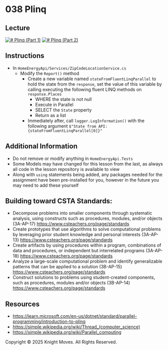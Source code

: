 # 038 Plinq

## Lecture

[![# Plinq (Part 1)](https://img.youtube.com/vi/IYME73S-Zmo/0.jpg)](https://www.youtube.com/watch?v=IYME73S-Zmo)
[![# Plinq (Part 2)](https://img.youtube.com/vi/GzCzegdIxnQ/0.jpg)](https://www.youtube.com/watch?v=GzCzegdIxnQ)

## Instructions

- In `HomeEnergyApi/Services/ZipCodeLocationService.cs`
    - Modify the `Report()` method
      - Create a new variable named `stateFromFluentLinqParallel` to hold the state from the `response`, set the value of this variable by calling executing the following fluent LINQ methods on `response.Places`
        - WHERE the state is not null
        - Execute in Parallel
        - SELECT the `State` property
        - Return as a list
      - Immediately after, call `logger.LogInformation()` with the following argument `$"State from API: {stateFromFluentLinqParallel[0]}"`

## Additional Information

- Do not remove or modify anything in `HomeEnergyApi.Tests`
- Some Models may have changed for this lesson from the last, as always all code in the lesson repository is available to view
- Along with `using` statements being added, any packages needed for the assignment have been pre-installed for you, however in the future you may need to add these yourself

## Building toward CSTA Standards:
- Decompose problems into smaller components through systematic analysis, using constructs such as procedures, modules, and/or objects (3A-AP-17) https://www.csteachers.org/page/standards
- Create prototypes that use algorithms to solve computational problems by leveraging prior student knowledge and personal interests (3A-AP-13) https://www.csteachers.org/page/standards
- Create artifacts by using procedures within a program, combinations of data and procedures, or independent but interrelated programs (3A-AP-18) https://www.csteachers.org/page/standards
- Analyze a large-scale computational problem and identify generalizable patterns that can be applied to a solution (3B-AP-15) https://www.csteachers.org/page/standards
- Construct solutions to problems using student-created components, such as procedures, modules and/or objects (3B-AP-14) https://www.csteachers.org/page/standards


## Resources
- https://learn.microsoft.com/en-us/dotnet/standard/parallel-programming/introduction-to-plinq
- https://simple.wikipedia.org/wiki/Thread_(computer_science)
- https://simple.wikipedia.org/wiki/Parallel_computing

Copyright &copy; 2025 Knight Moves. All Rights Reserved.
